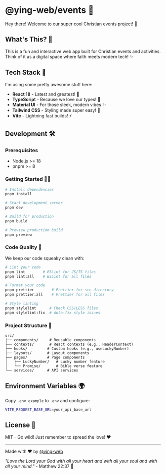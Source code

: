 # @ying-web/events 🎉

Hey there! Welcome to our super cool Christian events project! 🙏

## What's This? 🤔

This is a fun and interactive web app built for Christian events and activities. Think of it as a digital space where faith meets modern tech! ✨

## Tech Stack 🚀

I'm using some pretty awesome stuff here:

-   **React 18** - Latest and greatest! 💪
-   **TypeScript** - Because we love our types! 🎯
-   **Material UI** - For those sleek, modern vibes ✨
-   **Tailwind CSS** - Styling made super easy! 🎨
-   **Vite** - Lightning fast builds! ⚡

## Development 🛠️

### Prerequisites

-   Node.js >= 18
-   pnpm >= 8

### Getting Started 🏃‍♀️

```bash
# Install dependencies
pnpm install

# Start development server
pnpm dev

# Build for production
pnpm build

# Preview production build
pnpm preview
```

### Code Quality 🧹

We keep our code squeaky clean with:

```bash
# Lint your code
pnpm lint        # ESLint for JS/TS files
pnpm lint:all    # ESLint for all files

# Format your code
pnpm prettier        # Prettier for src directory
pnpm prettier:all    # Prettier for all files

# Style linting
pnpm stylelint      # Check CSS/LESS files
pnpm stylelint:fix  # Auto-fix style issues
```

### Project Structure 📁

```
src/
├── components/     # Reusable components
├── contexts/       # React contexts (e.g., HeaderContext)
├── hooks/         # Custom hooks (e.g., useLuckyNumber)
├── layouts/       # Layout components
├── pages/         # Page components
│   ├── LuckyNumber/   # Lucky number feature
│   └── Promise/       # Bible verse feature
└── services/      # API services
```

## Environment Variables 🌍

Copy `.env.example` to `.env` and configure:

```bash
VITE_REQUEST_BASE_URL=your_api_base_url
```

## License 📝

MIT - Go wild! Just remember to spread the love! ❤️

---

Made with ❤️ by [@ying-web](https://github.com/KRISACHAN/ying-web)

_"Love the Lord your God with all your heart and with all your soul and with all your mind."_ - Matthew 22:37 📖
